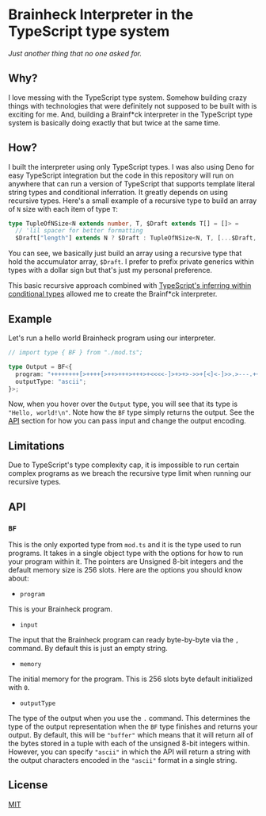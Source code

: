 # Brainheck Interpreter in the TypeScript type system

_Just another thing that no one asked for._

## Why?

I love messing with the TypeScript type system. Somehow building crazy things with technologies that were definitely not supposed to be built with is exciting for me. And, building a Brainf\*ck interpreter in the TypeScript type system is basically doing exactly that but twice at the same time.

## How?

I built the interpreter using only TypeScript types. I was also using Deno for easy TypeScript integration but the code in this repository will run on anywhere that can run a version of TypeScript that supports template literal string types and conditional inferration. It greatly depends on using recursive types. Here's a small example of a recursive type to build an array of `N` size with each item of type `T`:

```ts
type TupleOfNSize<N extends number, T, $Draft extends T[] = []> =
  // 'lil spacer for better formatting
  $Draft["length"] extends N ? $Draft : TupleOfNSize<N, T, [...$Draft, T]>;
```

You can see, we basically just build an array using a recursive type that hold the accumulator array, `$Draft`. I prefer to prefix private generics within types with a dollar sign but that's just my personal preference.

This basic recursive approach combined with [TypeScript's inferring within conditional types](https://www.typescriptlang.org/docs/handbook/2/conditional-types.html#inferring-within-conditional-types) allowed me to create the Brainf\*ck interpreter.

## Example

Let's run a hello world Brainheck program using our interpreter.

```ts
// import type { BF } from "./mod.ts";

type Output = BF<{
  program: "++++++++[>++++[>++>+++>+++>+<<<<-]>+>+>->>+[<]<-]>>.>---.+++++++..+++.>>.<-.<.+++.------.--------.>>+.>++.";
  outputType: "ascii";
}>;
```

Now, when you hover over the `Output` type, you will see that its type is
`"Hello, world!\n"`. Note how the `BF` type simply returns the output. See the
[API](#API) section for how you can pass input and change the output encoding.

## Limitations

Due to TypeScript's type complexity cap, it is impossible to run certain complex
programs as we breach the recursive type limit when running our recursive types.

## API

### `BF`

This is the only exported type from `mod.ts` and it is the type used to run
programs. It takes in a single object type with the options for how to run your
program within it. The pointers are Unsigned 8-bit integers and the default
memory size is 256 slots. Here are the options you should know about:

- `program`

This is your Brainheck program.

- `input`

The input that the Brainheck program can ready byte-by-byte via the `,`
command. By default this is just an empty string.

- `memory`

The initial memory for the program. This is 256 slots byte default initialized
with `0`.

- `outputType`

The type of the output when you use the `.` command. This determines the type of
the output representation when the `BF` type finishes and returns your output.
By default, this will be `"buffer"` which means that it will return all of the
bytes stored in a tuple with each of the unsigned 8-bit integers within.
However, you can specify `"ascii"` in which the API will return a string with
the output characters encoded in the `"ascii"` format in a single string.

## License

[MIT](./LICENSE)
